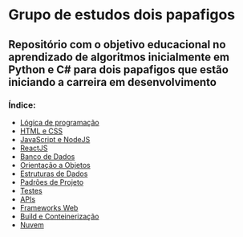 # Grupo de estudos dois papafigos

## Repositório com o objetivo educacional no aprendizado de algoritmos inicialmente em Python e C# para dois papafigos que estão iniciando a carreira em desenvolvimento

### Índice:

- [Lógica de programação](logica-programacao/logica.md)
- [HTML e CSS]()
- [JavaScript e NodeJS]()
- [ReactJS]()
- [Banco de Dados]()
- [Orientação a Objetos]()
- [Estruturas de Dados]()
- [Padrões de Projeto]()
- [Testes]()
- [APIs]()
- [Frameworks Web]()
- [Build e Conteinerização]()
- [Nuvem]()
